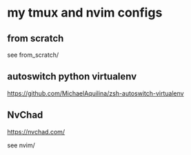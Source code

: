 # my tmux and nvim configs

## from scratch

see from_scratch/

## autoswitch python virtualenv
https://github.com/MichaelAquilina/zsh-autoswitch-virtualenv

## NvChad
https://nvchad.com/

see nvim/

